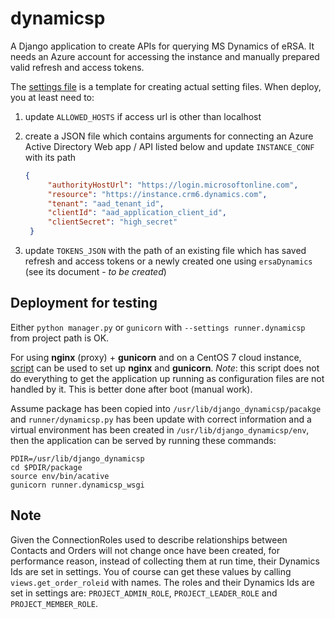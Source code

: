 # dynamicsp
A Django application to create APIs for querying MS Dynamics of eRSA. It needs an Azure account for accessing
the instance and manually prepared valid refresh and access tokens.

The [settings file](runner/dynamicsp.py) is a template for creating actual setting files.
When deploy, you at least need to:

1. update `ALLOWED_HOSTS` if access url is other than localhost
1. create a JSON file which contains arguments for connecting an Azure Active Directory Web app / API
   listed below and update `INSTANCE_CONF` with its path

   ```JSON
   {
        "authorityHostUrl": "https://login.microsoftonline.com",
        "resource": "https://instance.crm6.dynamics.com",
        "tenant": "aad_tenant_id",
        "clientId": "aad_application_client_id",
        "clientSecret": "high_secret"
    }
   ```
1. update `TOKENS_JSON` with the path of an existing file which has saved refresh and access tokens
   or a newly created one using `ersaDynamics` (see its document - _to be created_)

## Deployment for testing

Either `python manager.py` or `gunicorn`  with `--settings runner.dynamicsp` from project path is OK.

For using __nginx__ (proxy) + __gunicorn__ and on a CentOS 7 cloud instance, [script](centos7_dynamicsp.sh)
can be used to set up __nginx__ and __gunicorn__.
_Note_: this script does not do everything to get the application up running as configuration files are not handled by it.
This is better done after boot (manual work).

Assume package has been copied into `/usr/lib/django_dynamicsp/pacakge` and `runner/dynamicsp.py` has been update with
correct information and a virtual environment has been created in `/usr/lib/django_dynamicsp/env`, then the application
can be served by running these commands:

```shell
PDIR=/usr/lib/django_dynamicsp
cd $PDIR/package
source env/bin/acative
gunicorn runner.dynamicsp_wsgi
```

## Note

Given the ConnectionRoles used to describe relationships between Contacts and Orders will not change once
have been created, for performance reason, instead of collecting them at run time, their Dynamics Ids are
set in settings. You of course can get these values by calling `views.get_order_roleid` with names. The
roles and their Dynamics Ids are set in settings are: `PROJECT_ADMIN_ROLE`, `PROJECT_LEADER_ROLE` and
`PROJECT_MEMBER_ROLE`.
